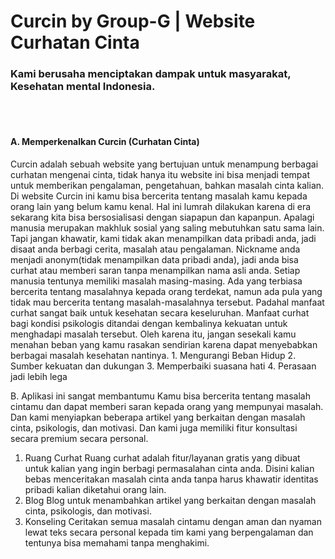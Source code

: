 <h1 text-align="center"> Curcin by Group-G | Website Curhatan Cinta </h1> 
<h3> Kami berusaha menciptakan dampak untuk masyarakat, Kesehatan mental Indonesia. </h3>
<br> <br> 

<h4> A.	Memperkenalkan Curcin (Curhatan Cinta) </h4>
<p>Curcin adalah sebuah website yang bertujuan untuk menampung berbagai curhatan mengenai cinta, tidak hanya itu website ini bisa menjadi tempat untuk memberikan pengalaman, pengetahuan, bahkan masalah cinta kalian. Di website Curcin ini kamu bisa bercerita tentang masalah kamu kepada orang lain yang belum kamu kenal. Hal ini lumrah dilakukan karena di era sekarang kita bisa bersosialisasi dengan siapapun dan kapanpun. Apalagi manusia merupakan makhluk sosial yang saling mebutuhkan satu sama lain. 
Tapi jangan khawatir, kami tidak akan menampilkan data pribadi anda, jadi disaat anda berbagi cerita, masalah atau pengalaman. Nickname anda menjadi anonym(tidak menampilkan data pribadi anda), jadi anda bisa curhat atau memberi saran tanpa menampilkan nama asli anda. 
Setiap manusia tentunya memiliki masalah masing-masing. Ada yang terbiasa bercerita tentang masalahnya kepada orang terdekat, namun ada pula yang tidak mau bercerita tentang masalah-masalahnya tersebut. Padahal manfaat curhat sangat baik untuk kesehatan secara keseluruhan. 
Manfaat curhat bagi kondisi psikologis ditandai dengan kembalinya kekuatan untuk menghadapi masalah tersebut. Oleh karena itu, jangan sesekali kamu menahan beban yang kamu rasakan sendirian karena dapat menyebabkan berbagai masalah kesehatan nantinya.
1.	Mengurangi Beban Hidup 
2.	Sumber kekuatan dan dukungan 
3.	Memperbaiki suasana hati 
4.	Perasaan jadi lebih lega 
</p>

B.	Aplikasi ini sangat membantumu 
Kamu bisa bercerita tentang masalah cintamu dan dapat memberi saran kepada orang yang mempunyai masalah. Dan kami menyiapkan beberapa artikel yang berkaitan dengan masalah cinta, psikologis, dan motivasi. Dan kami juga memiliki fitur konsultasi secara premium secara personal. 
1.	Ruang Curhat 
Ruang curhat adalah fitur/layanan gratis yang dibuat untuk kalian yang ingin berbagi permasalahan cinta anda. Disini kalian bebas menceritakan masalah cinta anda tanpa harus khawatir identitas pribadi kalian diketahui orang lain. 
2.	Blog 
Blog untuk menambahkan artikel yang berkaitan dengan masalah cinta, psikologis, dan motivasi. 
3.	Konseling 
Ceritakan semua masalah cintamu dengan aman dan nyaman lewat teks secara personal kepada tim kami yang berpengalaman dan tentunya bisa memahami tanpa menghakimi. 
